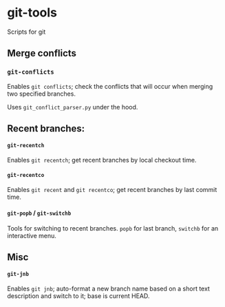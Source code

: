 # git-tools
Scripts for git

## Merge conflicts
### `git-conflicts`

Enables `git conflicts`; check the conflicts that will occur when merging two specified branches. 

Uses `git_conflict_parser.py` under the hood.


## Recent branches:
#### `git-recentch`

Enables `git recentch`; get recent branches by local checkout time.

#### `git-recentco`

Enables `git recent` and `git recentco`; get recent branches by last commit time.

#### `git-popb` / `git-switchb`

Tools for switching to recent branches. `popb` for last branch, `switchb` for an interactive menu.

## Misc
#### `git-jnb`

Enables `git jnb`; auto-format a new branch name based on a short text description and switch to it; base is current HEAD.

